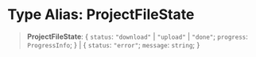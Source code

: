 # Type Alias: ProjectFileState

> **ProjectFileState**: \{ `status`: `"download"` \| `"upload"` \| `"done"`; `progress`: `ProgressInfo`; \} \| \{ `status`: `"error"`; `message`: `string`; \}

